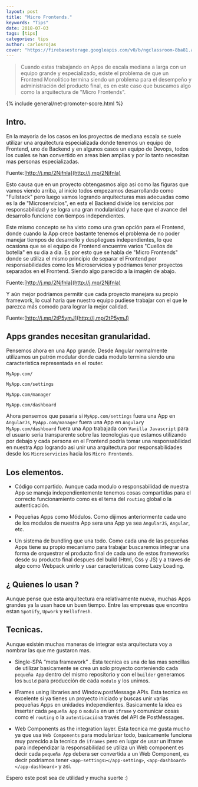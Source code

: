 ```yaml
---
layout: post
title: "Micro Frontends."
keywords: "Tips"
date: 2018-07-03
tags: [tips]
categories: tips
author: carlosrojas
cover: "https://firebasestorage.googleapis.com/v0/b/ngclassroom-8ba81.appspot.com/o/posts%2F2018-07-02-micro-frontends%2Fmicrofrontends.png?alt=media&token=98e2937a-a65c-4ee4-87ed-9d43a8bb0cab"
---
```


> Cuando estas trabajando en Apps de escala mediana a larga con un equipo grande y especializado, existe el problema de que un Frontend Monolitico termina siendo un problema para el desempeño y administración del producto final, es en este caso que buscamos algo como la arquitectura de "Micro Frontends".

<!--summary-->

<amp-img width="1280" height="720" layout="responsive" src="https://firebasestorage.googleapis.com/v0/b/ngclassroom-8ba81.appspot.com/o/posts%2F2018-07-02-micro-frontends%2Fmicrofrontends.png?alt=media&token=98e2937a-a65c-4ee4-87ed-9d43a8bb0cab"></amp-img>

{% include general/net-promoter-score.html %} 

## Intro.	

En la mayoria de los casos en los proyectos de mediana escala se suele utilizar una arquitectura especializada donde tenemos un equipo de Frontend, uno de Backend y en algunos casos un equipo de Devops, todos los cuales se han convertido en areas bien amplias y por lo tanto necesitan mas personas especializadas.

<amp-img width="960" height="540" layout="responsive" src="https://firebasestorage.googleapis.com/v0/b/ngclassroom-8ba81.appspot.com/o/posts%2F2018-07-02-micro-frontends%2Foverall.png?alt=media&token=5ea0d679-db41-4280-8acc-d9b4ce264882"></amp-img>

Fuente:[http://j.mp/2Njfnla](http://j.mp/2Njfnla)

Esto causa que en un proyecto obtengasmos algo asi como las figuras que vamos viendo arriba, al inicio todos empezamos desarrollando como "Fullstack" pero luego vamos logrando arquitecturas mas adecuadas como es la de "Microservicios", en esta el Backend divide los servicios por responsabilidad y se logra una gran modularidad y hace que el avance del desarrollo funcione con tiempos independientes. 

Este mismo concepto se ha visto como una gran opción para el Frontend, donde cuando la App crece bastante tenemos el problema de no poder manejar tiempos de desarrollo y despliegues independientes, lo que ocasiona que se el equipo de Frontend encuentre varios "Cuellos de botella" en su dia a dia. Es por esto que se habla de "Micro Frontends" donde se utiliza el mismo principio de separar el Frontend por responsabilidades como los Microservicios y podriamos tener proyectos separados en el Frontend. Siendo algo parecido a la imagén de abajo.

<amp-img width="960" height="540" layout="responsive" src="https://firebasestorage.googleapis.com/v0/b/ngclassroom-8ba81.appspot.com/o/posts%2F2018-07-02-micro-frontends%2Farchitecture.png?alt=media&token=d666c59a-e5d1-4466-aefd-8827d0f379ba"></amp-img>

Fuente:[http://j.mp/2Njfnla](http://j.mp/2Njfnla)

Y aún mejor podriamos permitir que cada proyecto manejara su propio framework, lo cual haria que nuestro equipo pudiese trabajar con el que le parezca más comodo para lograr la mejor calidad.

<amp-img width="960" height="540" layout="responsive" src="https://firebasestorage.googleapis.com/v0/b/ngclassroom-8ba81.appspot.com/o/posts%2F2018-07-02-micro-frontends%2FatGlance.png?alt=media&token=3fba769d-09f7-43d5-a343-246ed0501e7d"></amp-img>

Fuente:[http://j.mp/2tP5ymJ](http://j.mp/2tP5ymJ)

## Apps grandes necesitan granularidad.

Pensemos ahora en una App grande. Desde Angular normalmente utilizamos un patrón modular donde cada modulo termina siendo una caracteristica representada en el router. 

`MyApp.com/`

`MyApp.com/settings`

`MyApp.com/manager`

`MyApp.com/dashboard`

Ahora pensemos que pasaria si `MyApp.com/settings` fuera una App en `AngularJs`, `MyApp.com/manager` fuera una App en `Angular`y `MyApp.com/dashboard` fuera una App trabajada con `Vanilla Javascript` para el usuario seria transparente sobre las tecnologias que estamos utilizando por debajo y cada persona en el Frontend podria tomar  una responsabilidad en nuestra App logrando asi unir una arquitectura por responsabilidades desde los `Microservicios` hacia los `Micro Frontends`.

## Los elementos.

- Código compartido. Aunque cada modulo o responsabilidad de nuestra App se maneja independientemente tenemos cosas compartidas para el correcto funcionamiento como es el tema del `routing` global o la autenticación.

- Pequeñas Apps como Módulos. Como dijimos anteriormente cada uno de los modulos de nuestra App sera una App ya sea `AngularJS`, `Angular`, etc.

- Un sistema de bundling que una todo. Como cada una de las pequeñas Apps tiene su propio mecanismo para trabajar buscaremos integrar una forma de orquestrar el producto final de cada uno de estos frameworks desde su producto final despues del build (Html, Css y JS) y a traves de algo como Webpack unirlo y usar caracteristicas como Lazy Loading.

## ¿ Quienes lo usan ?

Aunque pense que esta arquitectura era relativamente nueva, muchas Apps grandes ya la usan hace un buen tiempo. Entre las empresas que encontra estan `Spotify`, `Upwork` y `Hellofresh`.

## Tecnicas.

Aunque existén muchas maneras de integrar esta arquitectura voy a nombrar las que me gustaron mas.

- Single-SPA “meta framework” . Esta tecnica es una de las mas sencillas de utilizar basicamente se crea un solo proyecto conteniendo cada `pequeña App` dentro del mismo repositorio y con el `builder` generamos los `build` para producción de cada `modulo` y los unimos.

- IFrames using libraries and Window.postMessage APIs. Esta tecnica es excelente si ya tienes un proyecto iniciado y buscas unir varias pequeñas Apps en unidades independientes. Basicamente la idea es insertar cada `pequeña App` o `modulo` en un `iframe` y comunicar cosas como el `routing` o la `autenticación`a través del API de PostMessages.

- Web Components as the integration layer. Esta tecnica me gusta mucho ya que usa `Web Components` para modularizar todo, basicamente funciona muy parecido a la tecnica de `iframes` pero en lugar de usar un iframe para independizar la responsabilidad se utiliza un Web component es decir cada `pequeña App` debera ser convertida a un Web Component, es decir podriamos tener `<app-settings></app-setting>`, `<app-dashboard></app-dashboard>` y asi.


Espero este post sea de utilidad y mucha suerte :)








